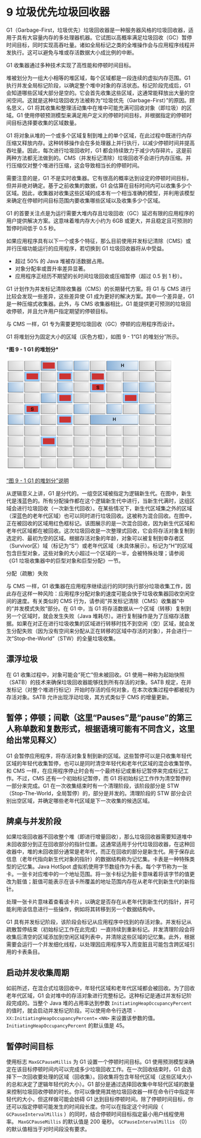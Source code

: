 # 9 垃圾优先垃圾回收器

G1（Garbage-First，垃圾优先）垃圾回收器是一种服务器风格的垃圾回收器，适用于具有大容量内存的多处理器机器。它试图以高概率满足垃圾回收（GC）暂停时间目标，同时实现高吞吐量。诸如全局标记之类的全堆操作会与应用程序线程并发执行。这可以避免与堆或存活数据大小成比例的中断。

G1 收集器通过多种技术实现了高性能和停顿时间目标。

堆被划分为一组大小相等的堆区域，每个区域都是一段连续的虚拟内存范围。G1 执行并发全局标记阶段，以确定整个堆中对象的存活状态。标记阶段完成后，G1 会知道哪些区域大部分是空的。它会首先收集这些区域，这通常能释放出大量的空闲空间。这就是这种垃圾回收方法被称为“垃圾优先（Garbage-First）”的原因。顾名思义，G1 将其收集和整理活动集中在堆中可能充满可回收对象（即垃圾）的区域。G1 使用停顿预测模型来满足用户定义的停顿时间目标，并根据指定的停顿时间目标选择要收集的区域数量。

G1 将对象从堆的一个或多个区域复制到堆上的单个区域，在此过程中既进行内存压缩又释放内存。这种转移操作会在多处理器上并行执行，以减少停顿时间并提高吞吐量。因此，每次进行垃圾回收时，G1 都会持续致力于减少内存碎片。这是前两种方法都无法做到的。CMS（并发标记清除）垃圾回收不会进行内存压缩。并行压缩仅对整个堆进行压缩，这会导致相当长的停顿时间。

需要注意的是，G1 不是实时收集器。它有很高的概率达到设定的停顿时间目标，但并非绝对确定。基于之前收集的数据，G1 会估算在目标时间内可以收集多少个区域。因此，收集器对收集这些区域的成本有一个相当准确的模型，并利用该模型来确定在停顿时间目标范围内要收集哪些区域以及收集多少个区域。

G1 的首要关注点是为运行需要大堆内存且垃圾回收（GC）延迟有限的应用程序的用户提供解决方案。这意味着堆内存大小约为 6GB 或更大，并且稳定且可预测的暂停时间低于 0.5 秒。

如果应用程序具有以下一个或多个特征，那么目前使用并发标记清除（CMS）或并行压缩功能运行的应用程序，若切换到 G1 垃圾回收器将从中受益。

- 超过 50% 的 Java 堆被存活数据占用。
- 对象分配率或晋升率差异显著。
- 应用程序正经历不期望的长时间垃圾回收或压缩暂停（超过 0.5 到 1 秒）。

G1 计划作为并发标记清除收集器（CMS）的长期替代方案。将 G1 与 CMS 进行比较会发现一些差异，这些差异使 G1 成为更好的解决方案。其中一个差异是，G1 是一种压缩式收集器。此外，与 CMS 收集器相比，G1 能提供更可预测的垃圾回收停顿，并且允许用户指定期望的停顿目标。

与 CMS 一样，G1 专为需要更短垃圾回收（GC）停顿的应用程序而设计。

G1 将堆划分为固定大小的区域（灰色方框），如图 9 - 1“G1 的堆划分”所示。

***图 9 - 1 G1 的堆划分\***

![Description of Figure 9-1 follows](./assets/README/jsgct_dt_004_grbg_frst_hp.png)

[“图 9 - 1 G1 的堆划分”说明](https://docs.oracle.com/javase/8/docs/technotes/guides/vm/gctuning/img_text/jsgct_dt_004_grbg_frst_hp.html)



从逻辑意义上讲，G1 是分代的。一组空区域被指定为逻辑新生代。在图中，新生代是浅蓝色的。所有分配操作都在这个逻辑新生代中进行，当新生代满时，这组区域会进行垃圾回收（一次新生代回收）。在某些情况下，新生代区域集之外的区域（深蓝色的老年代区域）也可以同时进行垃圾回收。这被称为混合回收。在图中，正在被回收的区域用红色框标记。该图展示的是一次混合回收，因为新生代区域和老年代区域都在被回收。这次垃圾回收是一次整理式回收，它会将存活对象复制到选定的、最初为空的区域。根据存活对象的年龄，对象可以被复制到幸存者区（Survivor区）域（标记为“S”）或老年代区域（未具体展示）。标记为“H”的区域包含巨型对象，这些对象的大小超过一个区域的一半，会被特殊处理；请参阅《G1 垃圾收集器中的巨型对象和巨型分配》一节。



分配（疏散）失败

与 CMS 一样，G1 收集器在应用程序继续运行的同时执行部分垃圾收集工作，因此存在这样一种风险：应用程序分配对象的速度可能会快于垃圾收集器回收空闲空间的速度。有关类似的 CMS 行为，请参阅“并发标记清除（CMS）收集器”中的“并发模式失败”部分。在 G1 中，当 G1 将存活数据从一个区域（转移）复制到另一个区域时，就会发生失败（Java 堆耗尽）。进行复制操作是为了压缩存活数据。如果在对正在进行垃圾收集的区域进行转移时找不到空闲（空）区域，就会发生分配失败（因为没有空间来分配从正在转移的区域中存活的对象），并会进行一次“Stop-the-World”（STW）的全量垃圾收集。

## 漂浮垃圾

在 G1 收集过程中，对象可能会“死亡”但未被回收。G1 使用一种称为起始快照（SATB）的技术来确保垃圾回收器能够找到所有存活的对象。SATB 规定，在并发标记（对整个堆进行标记）开始时存活的任何对象，在本次收集过程中都被视为存活对象。SATB 允许出现浮动垃圾，其方式类似于 CMS 的增量更新。



## 暂停；停顿；间歇（这里“Pauses”是“pause”的第三人称单数和复数形式，根据语境可能有不同含义，这里给出常见释义）

G1 会暂停应用程序，将存活对象复制到新的区域。这些暂停可以是只收集年轻代区域的年轻代收集暂停，也可以是同时清空年轻代和老年代区域的混合收集暂停。和 CMS 一样，在应用程序停止时会有一个最终标记或重标记暂停来完成标记工作。不过，CMS 还有一个初始标记暂停，而 G1 将初始标记工作作为清空暂停的一部分来完成。G1 在一次收集结束时有一个清理阶段，该阶段部分是 STW（Stop-The-World，全局暂停）的，部分是并发的。清理阶段的 STW 部分会识别出空区域，并确定哪些老年代区域是下一次收集的候选区域。



## 牌桌与并发阶段

如果垃圾回收器不回收整个堆（即进行增量回收），那么垃圾回收器需要知道堆中未回收部分到正在回收部分的指针位置。这通常适用于分代垃圾回收器，在这种回收器中，堆的未回收部分通常是老年代，而正在回收的部分是新生代。用于保存此信息（老年代指向新生代对象的指针）的数据结构称为记忆集。卡表是一种特殊类型的记忆集。Java HotSpot 虚拟机使用字节数组作为卡表。每个字节称为一张卡。一张卡对应堆中的一个地址范围。将一张卡标记为脏卡意味着将该字节的值更改为脏值；脏值可能表示在该卡所覆盖的地址范围内存在从老年代到新生代的新指针。

处理一张卡片意味着查看该卡片，以确定是否存在从老年代到新生代的指针，并可能利用该信息进行一些操作，例如将其转移到另一个数据结构中。

G1 具有并发标记阶段，该阶段会标记从应用程序中找到的存活对象。并发标记从疏散暂停结束（初始标记工作在此完成）一直持续到重新标记。并发清理阶段会将收集后清空的区域添加到空闲区域列表中，并清除这些区域的记忆集。此外，根据需要会运行一个并发细化线程，以处理因应用程序写入而变脏且可能包含跨区域引用的卡表条目。





## 启动并发收集周期

如前所述，在混合式垃圾回收中，年轻代区域和老年代区域都会被回收。为了回收老年代区域，G1 会对堆中的存活对象进行完整标记。这种标记是通过并发标记阶段完成的。当整个 Java 堆的占用率达到参数 `InitiatingHeapOccupancyPercent` 的值时，就会启动并发标记阶段。可以使用命令行选项 `-XX:InitiatingHeapOccupancyPercent=` `<NN>` 来设置该参数的值。 `InitiatingHeapOccupancyPercent` 的默认值是 45。



## 暂停时间目标

使用标志 `MaxGCPauseMillis` 为 G1 设置一个停顿时间目标。G1 使用预测模型来确定在该目标停顿时间内可以完成多少垃圾回收工作。在一次回收结束时，G1 会选择下一次回收要处理的区域（回收集）。回收集将包含年轻代区域（这些区域大小的总和决定了逻辑年轻代的大小）。G1 部分是通过选择回收集中年轻代区域的数量来控制垃圾回收停顿的时长。你可以像使用其他垃圾回收器一样在命令行中指定年轻代的大小，但这样做可能会妨碍 G1 达到目标停顿时间。除了停顿时间目标，你还可以指定停顿可能发生的时间段长度。你可以在指定这个时间段（ `GCPauseIntervalMillis` ）的同时，结合停顿时间目标指定最小用户线程使用率。 `MaxGCPauseMillis` 的默认值是 200 毫秒。 `GCPauseIntervalMillis` （0）的默认值相当于对时间段没有要求。